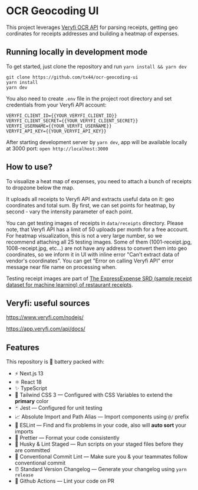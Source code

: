 # OCR Geocoding UI

This project leverages [Veryfi OCR API](https://www.veryfi.com/products/ocr-api-platform/) for parsing receipts, getting geo cordinates for receipts addresses and building a heatmap of expenses.

## Running locally in development mode

To get started, just clone the repository and run `yarn install && yarn dev`

```
git clone https://github.com/tx44/ocr-geocoding-ui
yarn install
yarn dev
```

You also need to create `.env` file in the project root directory and set credentials from your Veryfi API account:

```
VERYFI_CLIENT_ID={{YOUR_VERYFI_CLIENT_ID}}
VERYFI_CLIENT_SECRET={{YOUR_VERYFI_CLIENT_SECRET}}
VERYFI_USERNAME={{YOUR_VERYFI_USERNAME}}
VERYFI_API_KEY={{YOUR_VERYFI_API_KEY}}
```

After starting development server by `yarn dev`, app will be available locally at 3000 port: `open http://localhost:3000`

## How to use?

To visualize a heat map of expenses, you need to attach a bunch of receipts to dropzone below the map.

It uploads all receipts to Veryfi API and extracts useful data on it: geo coordinates and total sum. By first, we can set points for heatmap, by second - vary the intensity parameter of each point.

You can get testing images of receipts in `data/receipts` directory. Please note, that Veryfi API has a limit of 50 uploads per month for a free account. For heatmap visualization, this is not a very large number, so we recommend attaching all 25 testing images. Some of them (1001-receipt.jpg, 1008-receipt.jpg, etc...) are not have any address to convert them into geo coordinates, so we inform it in UI with inline error "Can't extract data of vendor's coordinates". You can get "Error on calling Veryfi API" error message near file name on processing when.

Testing receipt images are part of [The ExpressExpense SRD (sample receipt dataset for machine learning) of restaurant receipts](https://expressexpense.com/blog/free-receipt-images-ocr-machine-learning-dataset/).

## Veryfi: useful sources

https://www.veryfi.com/nodejs/

https://app.veryfi.com/api/docs/

## Features

This repository is 🔋 battery packed with:

-   ⚡️ Next.js 13
-   ⚛️ React 18
-   ✨ TypeScript
-   💨 Tailwind CSS 3 — Configured with CSS Variables to extend the **primary** color
-   🃏 Jest — Configured for unit testing
-   📈 Absolute Import and Path Alias — Import components using `@/` prefix
-   📏 ESLint — Find and fix problems in your code, also will **auto sort** your imports
-   💖 Prettier — Format your code consistently
-   🐶 Husky & Lint Staged — Run scripts on your staged files before they are committed
-   🤖 Conventional Commit Lint — Make sure you & your teammates follow conventional commit
-   ⏰ Standard Version Changelog — Generate your changelog using `yarn release`
-   👷 Github Actions — Lint your code on PR
